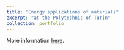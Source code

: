 ```yaml
---
title: "Energy applications of materials"
excerpt: "at the Polytechnic of Turin"
collection: portfolio
---
```


More information [here](https://didattica.polito.it/pls/portal30/gap.pkg_guide.viewGap?p_cod_ins=02QZSND&p_a_acc=2024&p_header=S&p_lang=IT&multi=N "Polito").

